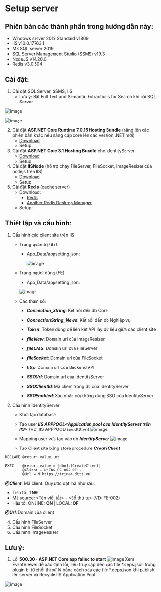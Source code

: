 # Setup server

## Phiên bản các thành phần trong hướng dẫn này:
- Windows server 2019 Standard v1809
- IIS v10.0.17763.1
- MS SQL server 2019
- SQL Server Management Studio (SSMS) v19.3
- NodeJS v14.20.0
- Redis v3.0.504

## Cài đặt:
1. Cài đặt SQL Server, SSMS, IIS
    - Lưu ý: Bật Full Text and Semantic Extractions for Search khi cài SQL Server

![image](https://github.com/tungvp29/Document/assets/37463451/57e8200d-7a4e-4a0d-9136-f457d4972a5c)

![image](https://github.com/tungvp29/Document/assets/37463451/681274f3-f835-48b0-a524-14ed4e25d204)

2. Cài đặt **ASP.NET Core Runtime 7.0.15 Hosting Bundle** (nâng lên các phiên bản khác nếu nâng cấp core lên các version .NET mới)
    - [Download](https://dotnet.microsoft.com/en-us/download/dotnet/thank-you/runtime-aspnetcore-7.0.15-windows-hosting-bundle-installer)  
    - Setup
4. Cài đặt **ASP.NET Core 3.1 Hosting Bundle** cho IdentityServer
    - [Download](https://download.visualstudio.microsoft.com/download/pr/6744eb9d-dcd4-4386-9d87-b03b70fc58ce/818fadf3f3d919c17ba845b2195bfd9b/dotnet-hosting-3.1.32-win.exe)
    - Setup 
4. Cài đặt **IISNode** (hỗ trợ chạy FileServer, FileSocket, ImageResizer của nodejs trên IIS)
    - [Download](https://github.com/tjanczuk/iisnode/releases/tag/v0.2.21)
    - Setup
5. Cài đặt **Redis** (cache server)
    - Download:
      + [Redis](https://github.com/MicrosoftArchive/redis/releases)
      + [Another Redis Desktop Manager](https://github.com/qishibo/AnotherRedisDesktopManager/releases)
    - Setup:


## Thiết lập và cấu hình:
1. Cấu hình các client site trên IIS
    - Trang quản trị (BE):
      + App_Data/appsetting.json:

        ![image](https://github.com/tungvp29/Document/assets/37463451/4bebf7ed-7631-4bbc-a7b7-c1dc94783f7d)

    - Trang người dùng (FE)
      + App_Data/appsetting.json:
  
       ![image](https://github.com/tungvp29/Document/assets/37463451/726cd42c-abc5-4950-a1d3-52fbeb3527cd)

    - Các tham số:
        - _**Connection_String**_: Kết nối đến db Core
        - _**ConnectionString_News**_: Kết nối đến db Nghiệp vụ
        
        - _**Token**_: Token dùng để liên kết API lấy dữ liệu giữa các client site
        - _**fileView**_: Domain url của ImageResizer
        - _**fileCMS**_: Domain url của FileServer
        - _**fileSocket**_: Domain url của FileSocket
        - _**http**_: Domain url của Backend API
        
        - _**SSOUrl**_: Domain url của IdentityServer
        - _**SSOClientId**_: Mã client trong db của IdentityServer
        - _**SSOEnabled**_: Xác nhận có/không dùng SSO của IdentityServer
2. Cấu hình IdentityServer
    - Khởi tạo database
    - Tạo user _**IIS APPPOOL\<Application pool của IdentityServer trên IIS>**_ (VD: IIS APPPOOL\sso.dttt.vn)
    ![image](https://github.com/tungvp29/Document/assets/37463451/ff664bba-1f96-4fe1-8054-52416c857122)

    - Mapping user vừa tạo vào db _**IdentityServer**_
    ![image](https://github.com/tungvp29/Document/assets/37463451/5324a773-cb90-498a-8e7c-62b090fc09d5)

    - Tạo Client site bằng store procedure _**CreateClient**_
   
```
DECLARE	@return_value int

EXEC	@return_value = [dbo].[CreateClient]
		@Client = N'TNG-FE-002-OF',
		@Url = N'https://trinam.dttt.vn'
```
_**@Client**_: Mã client. Quy ước đặt mã như sau:
+ Tiền tố: **TNG**
+ Mã source: <Tên viết tắt> - <Số thứ tự>    (VD: FE-002)
+ Hậu tố: ONLINE: **ON** | LOCAL: **OF**

_**@Url**_: Domain của client     

4. Cấu hình FileServer
5. Cấu hình FileSocket
6. Cấu hình ImageResizer

## Lưu ý:
1. Lỗi **500.30 - ASP.NET Core app failed to start**
![image](https://github.com/tungvp29/Document/assets/37463451/4af848f7-b1b0-4dcf-9a91-c89eb00ab3ce)
Xem EventViewer để xác định lỗi, nếu truy cập đến các file *.deps.json trong plugin bị từ chối thì xử lý bằng cách xóa các file *.deps.json khi publish lên server và Recycle IIS Application Pool

![image](https://github.com/tungvp29/Document/assets/37463451/15d4526d-8f0a-4f13-af8a-2704d1acb9e7)

        
